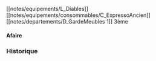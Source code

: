 [[notes/equipements/L_Diables]] [[notes/equipements/consommables/C_ExpressoAncien]] [[notes/departements/D_GardeMeubles 1]] 3ème

#### Afaire 

### Historique
